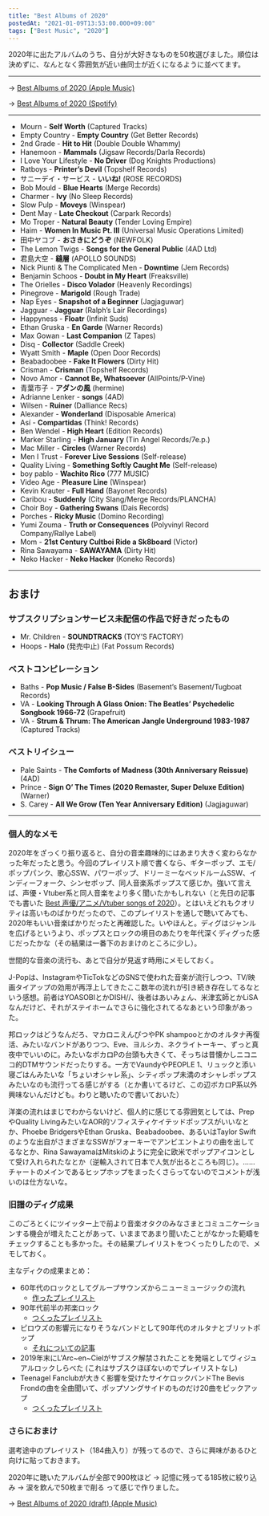 ```yaml
---
title: "Best Albums of 2020"
postedAt: "2021-01-09T13:53:00.000+09:00"
tags: ["Best Music", "2020"]
---
```


2020年に出たアルバムのうち、自分が大好きなものを50枚選びました。順位は決めずに、なんとなく雰囲気が近い曲同士が近くになるように並べてます。

---

→ [Best Albums of 2020 (Apple Music)](https://music.apple.com/jp/playlist/best-albums-of-2020/pl.u-qxy023asXRlkK4?at=1000lR8X)

→ [Best Albums of 2020 (Spotify)](https://open.spotify.com/playlist/2joFaSyT3XBNwwYUuogHIt)

---

* Mourn - **Self Worth** (Captured Tracks)
* Empty Country - **Empty Country** (Get Better Records)
* 2nd Grade - **Hit to Hit** (Double Double Whammy)
* Hanemoon - **Mammals** (Jigsaw Records/Darla Records)
* I Love Your Lifestyle - **No Driver** (Dog Knights Productions)
* Ratboys - **Printer’s Devil** (Topshelf Records)
* サニーデイ・サービス - **いいね!** (ROSE RECORDS)
* Bob Mould - **Blue Hearts** (Merge Records)
* Charmer - **Ivy** (No Sleep Records)
* Slow Pulp - **Moveys** (Winspear)
* Dent May - **Late Checkout** (Carpark Records)
* Mo Troper - **Natural Beauty** (Tender Loving Empire)
* Haim - **Women In Music Pt. III** (Universal Music Operations Limited)
* 田中ヤコブ - **おさきにどうぞ** (NEWFOLK)
* The Lemon Twigs - **Songs for the General Public** (4AD Ltd)
* 君島大空 - **縫層** (APOLLO SOUNDS)
* Nick Piunti & The Complicated Men - **Downtime** (Jem Records)
* Benjamin Schoos - **Doubt in My Heart** (Freaksville)
* The Orielles - **Disco Volador** (Heavenly Recordings)
* Pinegrove - **Marigold** (Rough Trade)
* Nap Eyes - **Snapshot of a Beginner** (Jagjaguwar)
* Jagguar - **Jagguar** (Ralph’s Lair Recordings)
* Happyness - **Floatr** (Infinit Suds)
* Ethan Gruska - **En Garde** (Warner Records)
* Max Gowan - **Last Companion** (Z Tapes)
* Disq - **Collector** (Saddle Creek)
* Wyatt Smith - **Maple** (Open Door Records)
* Beabadoobee - **Fake It Flowers** (Dirty Hit)
* Crisman - **Crisman** (Topshelf Records)
* Novo Amor - **Cannot Be, Whatsoever** (AllPoints/P-Vine)
* 青葉市子 - **アダンの風** (hermine)
* Adrianne Lenker - **songs** (4AD)
* Wilsen - **Ruiner** (Dalliance Recs)
* Alexander - **Wonderland** (Disposable America)
* Así - **Compartidas** (Think! Records)
* Ben Wendel - **High Heart** (Edition Records)
* Marker Starling - **High January** (Tin Angel Records/7e.p.)
* Mac Miller - **Circles** (Warner Records)
* Men I Trust - **Forever Live Sessions** (Self-release)
* Quality Living - **Something Softly Caught Me** (Self-release)
* boy pablo - **Wachito Rico** (777 MUSIC)
* Video Age - **Pleasure Line** (Winspear)
* Kevin Krauter - **Full Hand** (Bayonet Records)
* Caribou - **Suddenly** (City Slang/Merge Records/PLANCHA)
* Choir Boy - **Gathering Swans** (Dais Records)
* Porches - **Ricky Music** (Domino Recording)
* Yumi Zouma - **Truth or Consequences** (Polyvinyl Record Company/Rallye Label)
* Mom - **21st Century Cultboi Ride a Sk8board** (Victor)
* Rina Sawayama - **SAWAYAMA** (Dirty Hit)
* Neko Hacker - **Neko Hacker** (Koneko Records)

---

## おまけ

### サブスクリプションサービス未配信の作品で好きだったもの

* Mr. Children - **SOUNDTRACKS** (TOY’S FACTORY)
* Hoops - **Halo** (発売中止) (Fat Possum Records)

### ベストコンピレーション

* Baths - **Pop Music / False B-Sides** (Basement’s Basement/Tugboat Records)
* VA - **Looking Through A Glass Onion: The Beatles’ Psychedelic Songbook 1966-72** (Grapefruit)
* VA - **Strum & Thrum: The American Jangle Underground 1983-1987** (Captured Tracks)

### ベストリイシュー

* Pale Saints - **The Comforts of Madness (30th Anniversary Reissue)** (4AD)
* Prince - **Sign O’ The Times (2020 Remaster, Super Deluxe Edition)** (Warner)
* S. Carey - **All We Grow (Ten Year Anniversary Edition)** (Jagjaguwar)

---

### 個人的なメモ

2020年をざっくり振り返ると、自分の音楽趣味的にはあまり大きく変わらなかった年だったと思う。今回のプレイリスト順で書くなら、ギターポップ、エモ/ポップパンク、歌心SSW、パワーポップ、ドリーミーなベッドルームSSW、インディーフォーク、シンセポップ、同人音楽系ポップスて感じか。強いて言えば、声優・Vtuber系と同人音楽をより多く聞いたかもしれない（と先日の記事でも書いた [Best 声優/アニメ/Vtuber songs of 2020](/post/639173502736515072/best-%E5%A3%B0%E5%84%AA%E3%82%A2%E3%83%8B%E3%83%A1vtuber-songs-of-2020)）。とはいえどれもクオリティは高いものばかりだったので、このプレイリストを通しで聴いてみても、2020年もいい音楽ばかりだったと再確認した。いやほんと。ディグはジャンルを広げるというより、ポップスとロックの境目のあたりを年代深くディグった感じだったかな（その結果は一番下のおまけのところに少し）。

世間的な音楽の流行も、あとで自分が見返す時用にメモしておく。

J-Popは、InstagramやTicTokなどのSNSで使われた音楽が流行しつつ、TV/映画タイアップの効用が再浮上してきたここ数年の流れが引き続き存在してるなという感想。前者はYOASOBIとかDISH//、後者はあいみょん、米津玄師とかLiSAなんだけど、それがステイホームでさらに強化されてるなあという印象があった。

邦ロックはどうなんだろ、マカロニえんぴつやPK shampooとかのオルタナ再復活、みたいなバンドがありつつ、Eve、ヨルシカ、ネクライトーキー、ずっと真夜中でいいのに。みたいなボカロPの台頭も大きくて、そっちは昔懐かしニコニコ的DTMサウンドだったりする。一方でVaundyやPEOPLE 1、リュックと添い寝ごはんみたいな「ちょいオシャレ系」、シティポップ未満のオシャレポップスみたいなのも流行ってる感じがする（とか書いてるけど、この辺ボカロP系以外興味ないんだけども。わりと聴いたので書いておいた）

洋楽の流れはまじでわからないけど、個人的に感じてる雰囲気としては、PrepやQuality LivingみたいなAOR的ソフィスティケイテッドポップスがいいなとか、Phoebe BridgersやEthan Gruska、Beabadoobee、あるいはTaylor Swiftのような出自がさまざまなSSWがフォーキーでアンビエントよりの曲を出してるなとか、Rina SawayamaはMitskiのように完全に欧米でポップアイコンとして受け入れられたなとか（逆輸入されて日本で人気が出るところも同じ）。……チャートのメインであるヒップホップをまったくさらってないのでコメントが浅いのは仕方ないな。

### 旧譜のディグ成果

このごろとくにツイッター上で前より音楽オタクのみなさまとコミュニケーションする機会が増えたことがあって、いままであまり聞いたことがなかった範疇をチェックすることも多かった。その結果プレイリストをつくったりしたので、メモしておく。

主なディクの成果まとめ：

* 60年代のロックとしてグループサウンズからニューミュージックの流れ  
   * [作ったプレイリスト](https://music.apple.com/jp/playlist/%E3%82%B0%E3%83%AB%E3%83%BC%E3%83%97-%E3%82%B5%E3%82%A6%E3%83%B3%E3%82%BA-%E3%83%8B%E3%83%A5%E3%83%BC%E3%83%AD%E3%83%83%E3%82%AF-japanese-rock-bands-from-late-60s/pl.u-zPy1PR3uMpdaXj?at=1000lR8X)
* 90年代前半の邦楽ロック  
   * [つくったプレイリスト](https://music.apple.com/jp/playlist/90%E5%B9%B4%E4%BB%A3%E5%89%8D%E5%8D%8A%E3%81%AE%E6%97%A5%E6%9C%AC%E3%81%AE%E3%83%AD%E3%83%83%E3%82%AF/pl.u-pMyDM2jUYZ07g6?at=1000lR8X)
* ピロウズの影響元になりそうなバンドとして90年代のオルタナとブリットポップ  
   * [それについての記事](https://30minreview.tumblr.com/post/626713765431377920/the-pillows-%E5%85%83%E3%83%8D%E3%82%BF%E3%83%A1%E3%83%A2)
* 2019年末にL'Arc\~en\~Cielがサブスク解禁されたことを発端としてヴィジュアルロックしらべた (これはサブスクほぼないのでプレイリストなし)
* Teenagel Fanclubが大きく影響を受けたサイケロックバンドThe Bevis Frondの曲を全曲聞いて、ポップソングサイドのものだけ20曲をピックアップ  
   * [つくったプレイリスト](https://music.apple.com/jp/playlist/the-best-power-pop-songs-of-the-bevis-frond/pl.u-r2yBmX4t9Jq1pN?at=1000lR8X)

### さらにおまけ

選考途中のプレイリスト（184曲入り）が残ってるので、さらに興味があるひと向けに貼っておきます。

2020年に聴いたアルバムが全部で900枚ほど → 記憶に残ってる185枚に絞り込み → 涙を飲んで50枚まで削る って感じで作りました。

→ [Best Albums of 2020 (draft) (Apple Music)](https://music.apple.com/jp/playlist/best-albums-of-2020-draft/pl.u-zPy1rZYtMpdaXj)